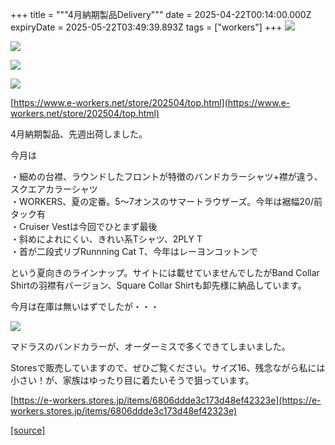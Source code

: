 +++
title = """4月納期製品Delivery"""
date = 2025-04-22T00:14:00.000Z
expiryDate = 2025-05-22T03:49:39.893Z
tags = ["workers"]
+++
[![](https://blogger.googleusercontent.com/img/b/R29vZ2xl/AVvXsEiE_5GNIky2cqBYteF_P6FGN1YBmT8DDSbIuLCrtANsSa4BMNVsfXgUjY7cg4w8VmwrX_zvnDlG-fQjLyNxnmFoRYGb6gJdAZBxsllpiVop-m3vn4I7bMY8kWc2D_V0p_oQ9TVAWYFkSE_ZtLLowXMEFmp_hdqbaj17hxD4CYPj-ROD3rrowzj2atp8pMI/s320/i1-4-1.jpg)](https://blogger.googleusercontent.com/img/b/R29vZ2xl/AVvXsEiE_5GNIky2cqBYteF_P6FGN1YBmT8DDSbIuLCrtANsSa4BMNVsfXgUjY7cg4w8VmwrX_zvnDlG-fQjLyNxnmFoRYGb6gJdAZBxsllpiVop-m3vn4I7bMY8kWc2D_V0p_oQ9TVAWYFkSE_ZtLLowXMEFmp_hdqbaj17hxD4CYPj-ROD3rrowzj2atp8pMI/s1050/i1-4-1.jpg)

  
[![](https://blogger.googleusercontent.com/img/b/R29vZ2xl/AVvXsEhl8ijvVEBKMbj2xusLHK8ff3LtqlX952xqfjrmxbE4NDhT46d5MhrmThIHhyphenhypheniw87i8vNiXmtH7Xohs6tfF-MywsVWL5ZTUfiqZzvtrfUZhcfjO2J-g87I07BiklAwPaKn7aZFR5rTyUlnorIUbhHVR_fEfUCWaDal2I2VrZNT6J_yRBr9o_mxajlVhc3Q/s320/1-9.jpg)](https://blogger.googleusercontent.com/img/b/R29vZ2xl/AVvXsEhl8ijvVEBKMbj2xusLHK8ff3LtqlX952xqfjrmxbE4NDhT46d5MhrmThIHhyphenhypheniw87i8vNiXmtH7Xohs6tfF-MywsVWL5ZTUfiqZzvtrfUZhcfjO2J-g87I07BiklAwPaKn7aZFR5rTyUlnorIUbhHVR_fEfUCWaDal2I2VrZNT6J_yRBr9o_mxajlVhc3Q/s1125/1-9.jpg)

  

[![](https://blogger.googleusercontent.com/img/b/R29vZ2xl/AVvXsEi401rc2rspySl3iMr2tFw-8SCw-FXZzC5d2rrriBJEGEJOzKl1GfFiGLOxDrJeXHpdzM1HckxGgRXUMdrnynUYGApDNnq0L_9Tw_PGtAX8UDcSUgEK6QlahyphenhyphenhaWZihWVH77HvfWRcDktfFd97paKBk791De1CEkXYYjZDzBP94s1PUV-gp-wYfY_cHKKo/s320/i5-3.jpg)](https://blogger.googleusercontent.com/img/b/R29vZ2xl/AVvXsEi401rc2rspySl3iMr2tFw-8SCw-FXZzC5d2rrriBJEGEJOzKl1GfFiGLOxDrJeXHpdzM1HckxGgRXUMdrnynUYGApDNnq0L_9Tw_PGtAX8UDcSUgEK6QlahyphenhyphenhaWZihWVH77HvfWRcDktfFd97paKBk791De1CEkXYYjZDzBP94s1PUV-gp-wYfY_cHKKo/s1050/i5-3.jpg)

  

[![](https://blogger.googleusercontent.com/img/b/R29vZ2xl/AVvXsEhgvxdH1aDw3ls9lt_9g1cPuGfcUTF5GWOLVIO5P0hcURflBGIcmdcS7y5hY9RzLReIV2iNGU3PrwzINCvFZDcp7Z30uGpZ1J1_TxulvCtubDh7P3nYZ80gNAgbNptQucsElAp568HiGcU4HV3aGxD-4vVQwq3TjeBBtGTxauVQWyNdMUPPbNOHQovqGXI/s320/1-1.jpg)](https://blogger.googleusercontent.com/img/b/R29vZ2xl/AVvXsEhgvxdH1aDw3ls9lt_9g1cPuGfcUTF5GWOLVIO5P0hcURflBGIcmdcS7y5hY9RzLReIV2iNGU3PrwzINCvFZDcp7Z30uGpZ1J1_TxulvCtubDh7P3nYZ80gNAgbNptQucsElAp568HiGcU4HV3aGxD-4vVQwq3TjeBBtGTxauVQWyNdMUPPbNOHQovqGXI/s1125/1-1.jpg)

  

[https://www.e-workers.net/store/202504/top.html](https://www.e-workers.net/store/202504/top.html)

  

4月納期製品、先週出荷しました。

今月は

  

・細めの台襟、ラウンドしたフロントが特徴のバンドカラーシャツ+襟が違う、スクエアカラーシャツ  
・WORKERS、夏の定番。5～7オンスのサマートラウザーズ。今年は裾幅20/前タック有  
・Cruiser Vestは今回でひとまず最後  
・斜めによれにくい、きれい系Tシャツ、2PLY T  
・首が二段式リブRunnning Cat T、今年はレーヨンコットンで

  

という夏向きのラインナップ。サイトには載せていませんでしたがBand Collar Shirtの羽襟有バージョン、Square Collar Shirtも卸先様に納品しています。

  

今月は在庫は無いはずでしたが・・・

  

[![](https://blogger.googleusercontent.com/img/b/R29vZ2xl/AVvXsEhMMhna1WNvHDdy_mn-VcnYoubh8xg4_YNODTIN1bBag7Rr3rPSuKZggVlmz5hFhgPGZfAX_fFsJ-dwepziQix1ZIW-rvObjbJJQwk4Qyv-H7Xki2o54JdFBi6WbFrVFSuq90F8lKPXrXlJq_7ESfwSCNDUZE-1lRJaMwpBJ_qa6DDq3oLUuM5F2gMqr04/s320/1-3.jpg)](https://blogger.googleusercontent.com/img/b/R29vZ2xl/AVvXsEhMMhna1WNvHDdy_mn-VcnYoubh8xg4_YNODTIN1bBag7Rr3rPSuKZggVlmz5hFhgPGZfAX_fFsJ-dwepziQix1ZIW-rvObjbJJQwk4Qyv-H7Xki2o54JdFBi6WbFrVFSuq90F8lKPXrXlJq_7ESfwSCNDUZE-1lRJaMwpBJ_qa6DDq3oLUuM5F2gMqr04/s1125/1-3.jpg)

  
マドラスのバンドカラーが、オーダーミスで多くできてしまいました。

Storesで販売していますので、ぜひご覧ください。サイズ16、残念ながら私には小さい！が、家族はゆったり目に着たいそうで狙っています。

  

[https://e-workers.stores.jp/items/6806ddde3c173d48ef42323e](https://e-workers.stores.jp/items/6806ddde3c173d48ef42323e)

[[source]](https://eworkers.blogspot.com/2025/04/4delivery.html)
